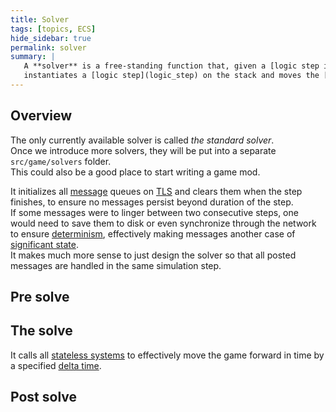 ```yaml
---
title: Solver
tags: [topics, ECS] 
hide_sidebar: true
permalink: solver
summary: |
   A **solver** is a free-standing function that, given a [logic step input](logic_step_input) and *pre/post solve callbacks*,  
   instantiates a [logic step](logic_step) on the stack and moves the [cosmos solvable](cosmos_solvable) forward in time.
---
```


## Overview

The only currently available solver is called *the standard solver*.  
Once we introduce more solvers, they will be put into a separate ``src/game/solvers`` folder.  
This could also be a good place to start writing a game mod.

It initializes all [message](message) queues on [TLS](https://en.wikipedia.org/wiki/Thread-local_storage) and clears them when the step finishes, to ensure no messages persist beyond duration of the step.  
If some messages were to linger between two consecutive steps, one would need to save them to disk or even synchronize through the network to ensure [determinism](determinism), effectively making messages another case of [significant state](significant_state).  
It makes much more sense to just design the solver so that all posted messages are handled in the same simulation step.

## Pre solve

## The solve

It calls all [stateless systems](stateless_system) to effectively move the game forward in time by a specified [delta time](cosmos_clock#fixed-delta).
<!--The *advance* function accepts [entropy](cosmic_entropy) along with a reference to all [logical assets](logical_asset) referenced via ids from inside [significant](#significant), in order to perform a single simulation step.  -->

## Post solve
